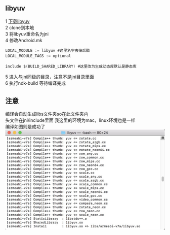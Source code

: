 ## libyuv
1 [下载libyuv](https://chromium.googlesource.com/external/libyuv)<br/>
2 clone到本地 <br/>
3 将libyuv重命名为jni <br/>
4 修改Android.mk <br/>
```java
LOCAL_MODULE := libyuv #这里名字去掉后戳
LOCAL_MODULE_TAGS := optional

include $(BUILD_SHARED_LIBRARY) #这里改为生成动态库默认是静态库
```
5 进入与jni同级的目录，注意不是jni目录里面 <br/>
6 执行ndk-build 等待编译完成 <br/>
## 注意
编译会自动生成libs文件夹so在此文件夹内<br/>
头文件在jni/include里面
我这里的环境为mac，linux环境也是一样<br/>
编译如图则是成功了![chenggong](https://github.com/TF27674569/libyuv/blob/master/image/yuv.jpg)

